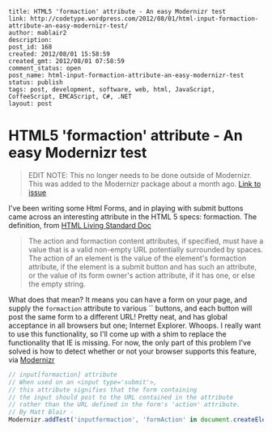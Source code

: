 ```
title: HTML5 'formaction' attribute - An easy Modernizr test
link: http://codetype.wordpress.com/2012/08/01/html-input-formaction-attribute-an-easy-modernizr-test/
author: mablair2
description:
post_id: 168
created: 2012/08/01 15:58:59
created_gmt: 2012/08/01 07:58:59
comment_status: open
post_name: html-input-formaction-attribute-an-easy-modernizr-test
status: publish
tags: post, development, software, web, html, JavaScript, CoffeeScript, EMCAScript, C#, .NET
layout: post
```

# HTML5 'formaction' attribute - An easy Modernizr test

> EDIT NOTE: This no longer needs to be done outside of Modernizr. This was added to the Modernizr package about a month ago. [Link to issue](https://github.com/Modernizr/Modernizr/issues/1067)

I've been writing some Html Forms, and in playing with submit buttons came across an interesting attribute in the HTML 5 specs: formaction. The definition, from [HTML Living Standard Doc](http://www.whatwg.org/specs/web-apps/current-work/multipage/association-of-controls-and-forms.html#attr-fs-formaction)

> The action and formaction content attributes, if specified, must have a value that is a valid non-empty URL potentially surrounded by spaces. The action of an element is the value of the element's formaction attribute, if the element is a submit button and has such an attribute, or the value of its form owner's action attribute, if it has one, or else the empty string.

What does that mean? It means you can have a form on your page, and supply the `formaction` attribute to various `` buttons, and each button will post the same form to a different URL! Pretty neat, and has global acceptance in all browsers but one; Internet Explorer. Whoops. I really want to use this functionality, so I'll come up with a shim to replace the functionality that IE is missing. For now, the only part of this problem I've solved is how to detect whether or not your browser supports this feature, via [Modernizr](http://modernizr.com)

``` js
// input[formaction] attribute
// When used on an <input type='submit'>,
// this attribute signifies that the form containing
// the input should post to the URL contained in the attribute
// rather than the URL defined in the form's 'action' attribute.
// By Matt Blair -
Modernizr.addTest('inputformaction', 'formAction' in document.createElement('input'));
```
